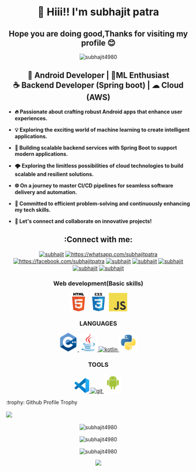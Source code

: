 <!-- <img src="https://raw.githubusercontent.com/subhajit4980/myname/main/InShot_20210719_220925169.jpg" alt="My favorite Spotify Playing" width="3500"  height="280" /> -->
<h1 align="center">👋 Hiii!! I'm subhajit patra</h1>
<h2 align="center">Hope you are doing good,Thanks for visiting my profile 😊</h2>

<p align="center"> <img src="https://komarev.com/ghpvc/?username=subhajit4980&label=Profile%20views&color=0e75b6&style=flat" alt="subhajit4980" /> </p>

<h2 align="center">📱 Android Developer | 🤖ML Enthusiast <br>☕ Backend Developer (Spring boot) | ☁ Cloud (AWS) </h2>

- **🔥 Passionate about crafting robust Android apps that enhance user experiences.**
- **💡 Exploring the exciting world of machine learning to create intelligent applications.**
- **🌱 Building scalable backend services with Spring Boot to support modern applications.**
- **🌩️ Exploring the limitless possibilities of cloud technologies to build scalable and resilient solutions.**
- **🌐 On a journey to master CI/CD pipelines for seamless software delivery and automation.**
- **🔧 Committed to efficient problem-solving and continuously enhancing my tech skills.**

- **🚀 Let's connect and collaborate on innovative projects!**

<h2 align="center">:Connect with me:</h2>
<p align="center">
<a href="https://www.linkedin.com/in/subhajit-patra-03736a200/" target="blank">  <img align="center" src="https://raw.githubusercontent.com/rahuldkjain/github-profile-readme-generator/master/src/images/icons/Social/linked-in-alt.svg" alt="subhajit" height="50" width="50" /></a>
<a href="http://wa.me/916297584554?text=Hello!" target="blank">  <img align="center" src="https://raw.githubusercontent.com/rahuldkjain/github-profile-readme-generator/master/src/images/icons/Social/whatsapp.svg" alt="https://whatsapp.com/subhajitpatra" height="50" width="50" /></a>
 <a href="" target="blank">  <img align="center" src="https://raw.githubusercontent.com/rahuldkjain/github-profile-readme-generator/master/src/images/icons/Social/facebook.svg" alt="https://facebook.com/subhajitpatra" height="50" width="50" /></a>
<a href="" target="blank"><img align="center" src="https://raw.githubusercontent.com/rahuldkjain/github-profile-readme-generator/master/src/images/icons/Social/instagram.svg" alt="subhajit" height="50" width="50" /></a>
<a href="https://www.codechef.com/users/subhajit498" target="blank">  <img align="center" src="https://cdn.jsdelivr.net/npm/simple-icons@3.1.0/icons/codechef.svg" alt="subhajit" height="50" width="50" /></a>
<a href="https://www.hackerrank.com/subhajitpatra498?hr_r=1" target="blank">  <img align="center" src="https://raw.githubusercontent.com/rahuldkjain/github-profile-readme-generator/master/src/images/icons/Social/hackerrank.svg" alt="subhajit" height="50" width="50" /></a>
<a href="https://auth.geeksforgeeks.org/user/subhajitpatra498/" target="blank">  <img align="center" src="https://raw.githubusercontent.com/rahuldkjain/github-profile-readme-generator/master/src/images/icons/Social/geeks-for-geeks.svg" alt="subhajit" height="50" width="50" /></a>
<a href="https://github.com/subhajit4980/subhajit4980/" target="blank">  <img align="center" src="https://raw.githubusercontent.com/rahuldkjain/github-profile-readme-generator/master/src/images/icons/Social/github.svg" alt="subhajit" height="50" width="50" /></a>
</p>


<h3 align="center"> Web development(Basic skills)</h3>
<p align="center">
<a href="https://www.w3schools.com/html/default.asp"> <img align="center" alt="HTML5" height="50" width="50"  src="https://raw.githubusercontent.com/github/explore/80688e429a7d4ef2fca1e82350fe8e3517d3494d/topics/html/html.png" /></a>
<a href="https://www.w3schools.com/css/"><img align="center" alt="CSS3" height="50" width="50" src="https://raw.githubusercontent.com/github/explore/80688e429a7d4ef2fca1e82350fe8e3517d3494d/topics/css/css.png" /></a>
<a href=""> <img align="center" alt="JavaScript" height="50" width="50" src="https://raw.githubusercontent.com/github/explore/80688e429a7d4ef2fca1e82350fe8e3517d3494d/topics/javascript/javascript.png" /></a>
</p>


<h3 align="center">LANGUAGES</h3>
<P align="center">
 <a href="https://www.w3schools.com/cpp/" target="_blank"> <img src="https://raw.githubusercontent.com/devicons/devicon/master/icons/cplusplus/cplusplus-original.svg" alt="cplusplus" width="50" height="50"/> </a> <a href="https://www.java.com" target="_blank"> <img src="https://raw.githubusercontent.com/devicons/devicon/master/icons/java/java-original.svg" alt="java" width="50" height="50"/> </a> <a href="https://kotlinlang.org" target="_blank"> <img src="https://www.vectorlogo.zone/logos/kotlinlang/kotlinlang-icon.svg" alt="kotlin" width="50" height="50"/> </a> <a href="https://www.python.org" target="_blank"> <img src="https://raw.githubusercontent.com/devicons/devicon/master/icons/python/python-original.svg" alt="python" width="50" height="50"/> </a> </p>
 
<h3 align="center">TOOLS</h3>
  <p align="center"> <a href="https://www.w3schools.com/cpp/" target="_blank"> <img src="https://raw.githubusercontent.com/devicons/devicon/master/icons/vscode/vscode-original.svg" alt="cplusplus" width="40" height="40"/> </a>  
 <a href="https://git-scm.com/" target="_blank"> <img src="https://www.vectorlogo.zone/logos/git-scm/git-scm-icon.svg" alt="git" width="50" height="50"/> </a>
<a href="https://developer.android.com" target="_blank"> <img src="https://raw.githubusercontent.com/devicons/devicon/master/icons/android/android-original-wordmark.svg" alt="android" width="50" height="50"/> </a></P>
 <summary>:trophy: Github Profile Trophy</summary>
  <br/>
  <img src="https://github-profile-trophy.vercel.app/?username=subhajit4980&theme=monokai&row=1&no-frame=true&no-bg=true/">
<p align="center"><img align="center" src="https://github-readme-stats.vercel.app/api/top-langs?username=subhajit4980&show_icons=true&locale=en&layout=compact&theme=tokyonight" alt="subhajit4980" /></p><p align="center"><img align="center" src="https://github-readme-stats.vercel.app/api?username=subhajit4980&show_icons=true&locale=en&theme=tokyonight" alt="subhajit4980" /></p>
<p align="center">
<img align="center" src="https://github-readme-streak-stats.herokuapp.com/?user=subhajit4980&&theme=tokyonight" alt="subhajit4980" /></p>
<div align="center">
<img src="https://activity-graph.herokuapp.com/graph?username=subhajit4980&bg_color=FFFFFF&color=000000&line=000000&point=00FF00&theme=tokyonight"></div>


<!---
subhajit4980/subhajit4980 is a ✨ special ✨ repository because its `README.md` (this file) appears on your GitHub profile.
You can click the Preview link to take a look at your changes.
--->

